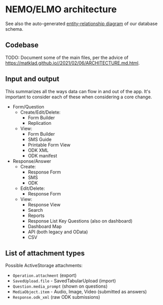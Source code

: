 # NEMO/ELMO architecture

See also the auto-generated [entity-relationship diagram](erd.pdf)
of our database schema.

## Codebase

TODO: Document some of the main files,
per the advice of <https://matklad.github.io//2021/02/06/ARCHITECTURE.md.html>.

## Input and output

This summarizes all the ways data can flow in and out of the app.
It's important to consider each of these when considering a core change.

- Form/Question
    - Create/Edit/Delete:
        - Form Builder
        - Replication
    - View:
        - Form Builder
        - SMS Guide
        - Printable Form View
        - ODK XML
        - ODK manifest
- Response/Answer
    - Create:
        - Response Form
        - SMS
        - ODK
    - Edit/Delete:
        - Response Form
    - View:
        - Response View
        - Search
        - Reports
        - Response List Key Questions (also on dashboard)
        - Dashboard Map
        - API (both legacy and OData)
        - CSV

## List of attachment types

Possible ActiveStorage attachments:

* `Operation.attachment` (export)
* `SavedUpload.file` - SavedTabularUpload (import)
* `Question.media_prompt` (shown on questions)
* `MediaObject.item` - Audio, Image, Video (submitted as answers)
* `Response.odk_xml` (raw ODK submissions)
